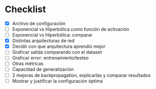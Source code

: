 # Checklist

- [x] Archivo de configuración
- [ ] Exponencial vs Hiperbólica como función de activación
- [ ] Exponencial vs Hiperbólica: comparar
- [x] Distintas arquitecturas de red
- [x] Decidir con que arquitectura aprendió mejor
- [ ] Graficar salida comparando con el dataset
- [ ] Graficar error: entrenamiento/testeo
- [ ] Otras métricas
- [ ] Capacidad de generalización
- [ ] 2 mejoras de backpropagation, explicarlas y comparar resultados
- [ ] Mostrar y justificar la configuración óptima